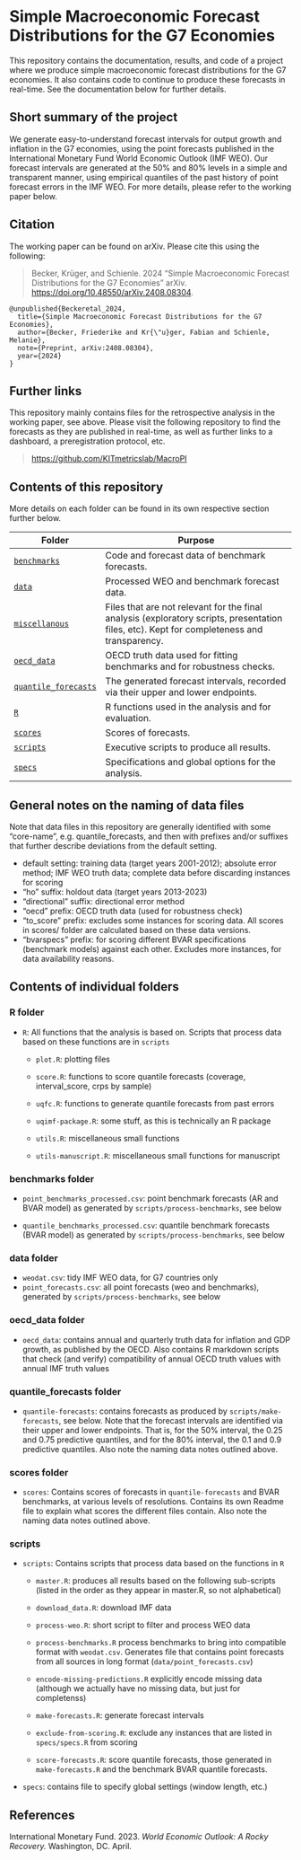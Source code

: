 
<!-- README.md is generated from README.Rmd. Please edit that file -->

# Simple Macroeconomic Forecast Distributions for the G7 Economies

<!-- badges: start -->
<!-- badges: end -->

This repository contains the documentation, results, and code of a
project where we produce simple macroeconomic forecast distributions for
the G7 economies. It also contains code to continue to produce these
forecasts in real-time. See the documentation below for further details.

## Short summary of the project

We generate easy-to-understand forecast intervals for output growth and
inflation in the G7 economies, using the point forecasts published in
the International Monetary Fund World Economic Outlook (IMF WEO). Our
forecast intervals are generated at the 50% and 80% levels in a simple
and transparent manner, using empirical quantiles of the past history of
point forecast errors in the IMF WEO. For more details, please refer to
the working paper below.

## Citation

The working paper can be found on arXiv. Please cite this using the
following:

> Becker, Krüger, and Schienle. 2024 “Simple Macroeconomic Forecast
> Distributions for the G7 Economies” arXiv.
> <https://doi.org/10.48550/arXiv.2408.08304>.

    @unpublished{Beckeretal_2024,
      title={Simple Macroeconomic Forecast Distributions for the G7 Economies},
      author={Becker, Friederike and Kr{\"u}ger, Fabian and Schienle, Melanie},
      note={Preprint, arXiv:2408.08304},
      year={2024}
    }

## Further links

This repository mainly contains files for the retrospective analysis in
the working paper, see above. Please visit the following repository to
find the forecasts as they are published in real-time, as well as
further links to a dashboard, a preregistration protocol, etc.

> <https://github.com/KITmetricslab/MacroPI>

## Contents of this repository

More details on each folder can be found in its own respective section
further below.

| Folder | Purpose |
|----|----|
| [`benchmarks`](benchmarks/) | Code and forecast data of benchmark forecasts. |
| [`data`](data/) | Processed WEO and benchmark forecast data. |
| [`miscellanous`](miscellanous/) | Files that are not relevant for the final analysis (exploratory scripts, presentation files, etc). Kept for completeness and transparency. |
| [`oecd_data`](oecd_data/) | OECD truth data used for fitting benchmarks and for robustness checks. |
| [`quantile_forecasts`](quantile_forecasts/) | The generated forecast intervals, recorded via their upper and lower endpoints. |
| [`R`](R/) | R functions used in the analysis and for evaluation. |
| [`scores`](scores/) | Scores of forecasts. |
| [`scripts`](scripts/) | Executive scripts to produce all results. |
| [`specs`](specs/) | Specifications and global options for the analysis. |

## General notes on the naming of data files

Note that data files in this repository are generally identified with
some “core-name”, e.g. quantile_forecasts, and then with prefixes and/or
suffixes that further describe deviations from the default setting.

- default setting: training data (target years 2001-2012); absolute
  error method; IMF WEO truth data; complete data before discarding
  instances for scoring
- “ho” suffix: holdout data (target years 2013-2023)
- “directional” suffix: directional error method
- “oecd” prefix: OECD truth data (used for robustness check)
- “to_score” prefix: excludes some instances for scoring data. All
  scores in scores/ folder are calculated based on these data versions.
- “bvarspecs” prefix: for scoring different BVAR specifications
  (benchmark models) against each other. Excludes more instances, for
  data availability reasons.

## Contents of individual folders

### R folder

- `R`: All functions that the analysis is based on. Scripts that process
  data based on these functions are in `scripts`

  - `plot.R`: plotting files

  - `score.R`: functions to score quantile forecasts (coverage,
    interval_score, crps by sample)

  - `uqfc.R`: functions to generate quantile forecasts from past errors

  - `uqimf-package.R`: some stuff, as this is technically an R package

  - `utils.R`: miscellaneous small functions

  - `utils-manuscript.R`: miscellaneous small functions for manuscript

### benchmarks folder

- `point_benchmarks_processed.csv`: point benchmark forecasts (AR and
  BVAR model) as generated by `scripts/process-benchmarks`, see below

- `quantile_benchmarks_processed.csv`: quantile benchmark forecasts
  (BVAR model) as generated by `scripts/process-benchmarks`, see below

### data folder

- `weodat.csv`: tidy IMF WEO data, for G7 countries only
- `point_forecasts.csv`: all point forecasts (weo and benchmarks),
  generated by `scripts/process-benchmarks`, see below

### oecd_data folder

- `oecd_data`: contains annual and quarterly truth data for inflation
  and GDP growth, as published by the OECD. Also contains R markdown
  scripts that check (and verify) compatibility of annual OECD truth
  values with annual IMF truth values

### quantile_forecasts folder

- `quantile-forecasts`: contains forecasts as produced by
  `scripts/make-forecasts`, see below. Note that the forecast intervals
  are identified via their upper and lower endpoints. That is, for the
  50% interval, the 0.25 and 0.75 predictive quantiles, and for the 80%
  interval, the 0.1 and 0.9 predictive quantiles. Also note the naming
  data notes outlined above.

### scores folder

- `scores`: Contains scores of forecasts in `quantile-forecasts` and
  BVAR benchmarks, at various levels of resolutions. Contains its own
  Readme file to explain what scores the different files contain. Also
  note the naming data notes outlined above.

### scripts

- `scripts`: Contains scripts that process data based on the functions
  in `R`
  - `master.R`: produces all results based on the following sub-scripts
    (listed in the order as they appear in master.R, so not
    alphabetical)

  - `download_data.R`: download IMF data

  - `process-weo.R`: short script to filter and process WEO data

  - `process-benchmarks.R` process benchmarks to bring into compatible
    format with `weodat.csv`. Generates file that contains point
    forecasts from all sources in long format
    (`data/point_forecasts.csv`)

  - `encode-missing-predictions.R` explicitly encode missing data
    (although we actually have no missing data, but just for
    completenss)

  - `make-forecasts.R`: generate forecast intervals

  - `exclude-from-scoring.R`: exclude any instances that are listed in
    `specs/specs.R` from scoring

  - `score-forecasts.R`: score quantile forecasts, those generated in
    `make-forecasts.R` and the benchmark BVAR quantile forecasts.
- `specs`: contains file to specify global settings (window length,
  etc.)

## References

International Monetary Fund. 2023. *World Economic Outlook: A Rocky
Recovery.* Washington, DC. April.
